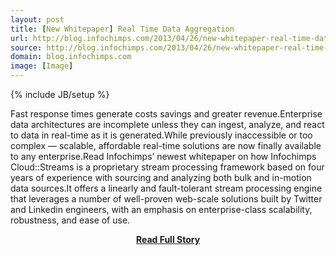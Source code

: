 ```yaml
---
layout: post
title: [New Whitepaper] Real Time Data Aggregation
url: http://blog.infochimps.com/2013/04/26/new-whitepaper-real-time-data-aggregation/
source: http://blog.infochimps.com/2013/04/26/new-whitepaper-real-time-data-aggregation/
domain: blog.infochimps.com
image: [Image]
---
```

{% include JB/setup %}<p>Fast response times generate costs savings and greater revenue.Enterprise data architectures are incomplete unless they can ingest, analyze, and react to data in real-time as it is generated.While previously inaccessible or too complex — scalable, affordable real-time solutions are now finally available to any enterprise.Read Infochimps’ newest whitepaper on how Infochimps Cloud::Streams is a proprietary stream processing framework based on four years of experience with sourcing and analyzing both bulk and in-motion data sources.It offers a linearly and fault-tolerant stream processing engine that leverages a number of well-proven web-scale solutions built by Twitter and Linkedin engineers, with an emphasis on enterprise-class scalability, robustness, and ease of use.</p>
<center><p><a href="http://blog.infochimps.com/2013/04/26/new-whitepaper-real-time-data-aggregation/" style='padding:25px; font-sze:18px; font-weight: bold;'>Read Full Story</a></p></center>

